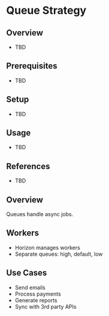 # Queue Strategy

## Overview
- TBD

## Prerequisites
- TBD

## Setup
- TBD

## Usage
- TBD

## References
- TBD


## Overview
Queues handle async jobs.

## Workers
- Horizon manages workers
- Separate queues: high, default, low

## Use Cases
- Send emails
- Process payments
- Generate reports
- Sync with 3rd party APIs
